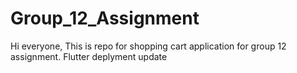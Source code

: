 # Group_12_Assignment
Hi everyone,
This is repo for shopping cart application for group 12 assignment.
Flutter deplyment update
